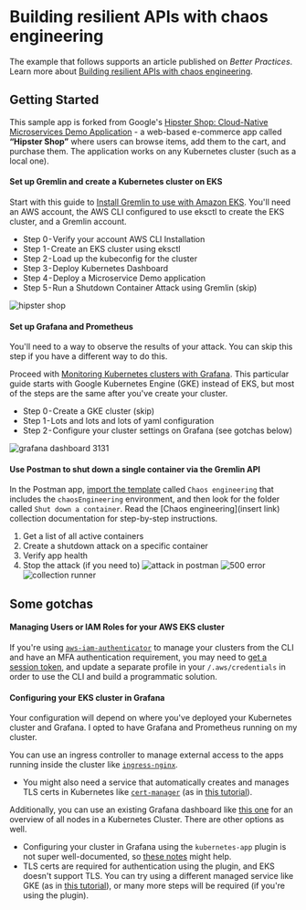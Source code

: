 # Building resilient APIs with chaos engineering

The example that follows supports an article published on _Better Practices_. Learn more about [Building resilient APIs with chaos engineering](https://medium.com/@joycelin.codes/chaos-d3ef238ec328).

## Getting Started

This sample app is forked from Google's [Hipster Shop: Cloud-Native Microservices Demo Application](https://github.com/GoogleCloudPlatform/microservices-demo) - a web-based e-commerce app called **“Hipster Shop”** where users can browse items, add them to the cart, and purchase them. The application works on any Kubernetes cluster (such as a local one).

#### Set up Gremlin and create a Kubernetes cluster on EKS

Start with this guide to [Install Gremlin to use with Amazon EKS](https://www.gremlin.com/community/tutorials/how-to-install-and-use-gremlin-with-eks). You'll need an AWS account, the AWS CLI configured to use eksctl to create the EKS cluster, and a Gremlin account.

- Step 0 - Verify your account AWS CLI Installation
- Step 1 - Create an EKS cluster using eksctl
- Step 2 - Load up the kubeconfig for the cluster
- Step 3 - Deploy Kubernetes Dashboard
- Step 4 - Deploy a Microservice Demo application
- Step 5 - Run a Shutdown Container Attack using Gremlin (skip)

![[hipster shop](https://i.imgur.com/IWGvLNF.pngv=4&s=200)](https://i.imgur.com/IWGvLNF.png)

#### Set up Grafana and Prometheus

You'll need to a way to observe the results of your attack. You can skip this step if you have a different way to do this.

Proceed with [Monitoring Kubernetes clusters with Grafana](https://medium.com/htc-research-engineering-blog/monitoring-kubernetes-clusters-with-grafana-e2a413febefd). This particular guide starts with Google Kubernetes Engine (GKE) instead of EKS, but most of the steps are the same after you've create your cluster.

- Step 0 - Create a GKE cluster (skip)
- Step 1 - Lots and lots and lots of yaml configuration
- Step 2 - Configure your cluster settings on Grafana (see gotchas below)

![[grafana dashboard 3131](https://i.imgur.com/a0tDoJT.png)](https://i.imgur.com/a0tDoJT.png)

#### Use Postman to shut down a single container via the Gremlin API

In the Postman app, [import the template](https://learning.getpostman.com/docs/postman/launching_postman/newbutton/#templates) called `Chaos engineering` that includes the `chaosEngineering` environment, and then look for the folder called `Shut down a container`. Read the [Chaos engineering](insert link) collection documentation for step-by-step instructions.

1. Get a list of all active containers
1. Create a shutdown attack on a specific container
1. Verify app health
1. Stop the attack (if you need to)
   ![[attack in postman](https://i.imgur.com/7hrGhIg.png)](https://i.imgur.com/7hrGhIg.png)
   ![[500 error](https://i.imgur.com/ulRVM69.png)](https://i.imgur.com/ulRVM69.png)
   ![[collection runner](https://i.imgur.com/UPPy3bQ.png)](https://i.imgur.com/UPPy3bQ.png)

## Some gotchas

#### Managing Users or IAM Roles for your AWS EKS cluster

If you're using [`aws-iam-authenticator`](https://github.com/kubernetes-sigs/aws-iam-authenticator#specifying-credentials--using-aws-profiles) to manage your clusters from the CLI and have an MFA authentication requirement, you may need to [get a session token](https://docs.aws.amazon.com/cli/latest/reference/sts/get-session-token.html), and update a separate profile in your `/.aws/credentials` in order to use the CLI and build a programmatic solution.

#### Configuring your EKS cluster in Grafana

Your configuration will depend on where you've deployed your Kubernetes cluster and Grafana. I opted to have Grafana and Prometheus running on my cluster.

You can use an ingress controller to manage external access to the apps running inside the cluster like [`ingress-nginx`](https://github.com/kubernetes/ingress-nginx).

- You might also need a service that automatically creates and manages TLS certs in Kubernetes like [`cert-manager`](https://github.com/helm/charts/tree/master/stable/cert-manager) (as in [this tutorial](https://itnext.io/automated-tls-with-cert-manager-and-letsencrypt-for-kubernetes-7daaa5e0cae4)).

Additionally, you can use an existing Grafana dashboard like [this one](https://grafana.com/grafana/dashboards/3131) for an overview of all nodes in a Kubernetes Cluster. There are other options as well.

- Configuring your cluster in Grafana using the `kubernetes-app` plugin is not super well-documented, so [these notes](https://github.com/grafana/kubernetes-app/issues/35#issuecomment-407878758) might help.
- TLS certs are required for authentication using the plugin, and EKS doesn't support TLS. You can try using a different managed service like GKE (as in [this tutorial](https://medium.com/htc-research-engineering-blog/monitoring-kubernetes-clusters-with-grafana-e2a413febefd)), or many more steps will be required (if you're using the plugin).
